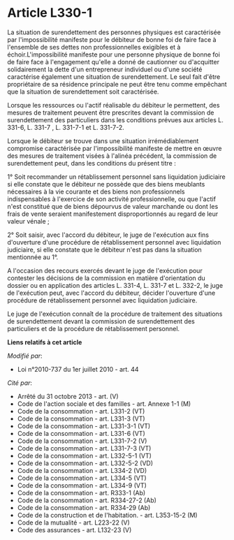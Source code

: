 # Article L330-1

La situation de surendettement des personnes physiques est caractérisée par l'impossibilité manifeste pour le débiteur de
bonne foi de faire face à l'ensemble de ses dettes non professionnelles exigibles et à échoir.L'impossibilité manifeste pour
une personne physique de bonne foi de faire face à l'engagement qu'elle a donné de cautionner ou d'acquitter solidairement la
dette d'un entrepreneur individuel ou d'une société caractérise également une situation de surendettement. Le seul fait
d'être propriétaire de sa résidence principale ne peut être tenu comme empêchant que la situation de surendettement soit
caractérisée.

Lorsque les ressources ou l'actif réalisable du débiteur le permettent, des mesures de traitement peuvent être prescrites
devant la commission de surendettement des particuliers dans les conditions prévues aux articles L. 331-6, L. 331-7 , L.
331-7-1 et L. 331-7-2.

Lorsque le débiteur se trouve dans une situation irrémédiablement compromise caractérisée par l'impossibilité manifeste de
mettre en œuvre des mesures de traitement visées à l'alinéa précédent, la commission de surendettement peut, dans les
conditions du présent titre :

1° Soit recommander un rétablissement personnel sans liquidation judiciaire si elle constate que le débiteur ne possède que
des biens meublants nécessaires à la vie courante et des biens non professionnels indispensables à l'exercice de son activité
professionnelle, ou que l'actif n'est constitué que de biens dépourvus de valeur marchande ou dont les frais de vente
seraient manifestement disproportionnés au regard de leur valeur vénale ;

2° Soit saisir, avec l'accord du débiteur, le juge de l'exécution aux fins d'ouverture d'une procédure de rétablissement
personnel avec liquidation judiciaire, si elle constate que le débiteur n'est pas dans la situation mentionnée au 1°.

A l'occasion des recours exercés devant le juge de l'exécution pour contester les décisions de la commission en matière
d'orientation du dossier ou en application des articles L. 331-4, L. 331-7 et L. 332-2, le juge de l'exécution peut, avec
l'accord du débiteur, décider l'ouverture d'une procédure de rétablissement personnel avec liquidation judiciaire. 

Le juge de l'exécution connaît de la procédure de traitement des situations de surendettement devant la commission de
surendettement des particuliers et de la procédure de rétablissement personnel.

**Liens relatifs à cet article**

_Modifié par_:

  - Loi n°2010-737 du 1er juillet 2010 - art. 44

_Cité par_:

  - Arrêté du 31 octobre 2013 - art. (V)
  - Code de l'action sociale et des familles - art. Annexe 1-1 (M)
  - Code de la consommation - art. L331-2 (VT)
  - Code de la consommation - art. L331-3 (VT)
  - Code de la consommation - art. L331-3-1 (VT)
  - Code de la consommation - art. L331-6 (VT)
  - Code de la consommation - art. L331-7-2 (V)
  - Code de la consommation - art. L331-7-3 (VT)
  - Code de la consommation - art. L332-5-1 (VT)
  - Code de la consommation - art. L332-5-2 (VD)
  - Code de la consommation - art. L334-2 (VD)
  - Code de la consommation - art. L334-5 (VT)
  - Code de la consommation - art. L334-9 (VT)
  - Code de la consommation - art. R333-1 (Ab)
  - Code de la consommation - art. R334-27-2 (Ab)
  - Code de la consommation - art. R334-29 (Ab)
  - Code de la construction et de l'habitation. - art. L353-15-2 (M)
  - Code de la mutualité - art. L223-22 (V)
  - Code des assurances - art. L132-23 (V)
